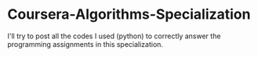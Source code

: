 # Coursera-Algorithms-Specialization
I'll try to post all the codes I used (python) to correctly answer the programming assignments in this specialization. 

